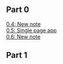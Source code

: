 ## Part 0

[0.4: New note](/part0/0_4.md)  
[0.5: Single page app](/part0/0_5.md)  
[0.6: New note](/part0/0_6.md)  

## Part 1

